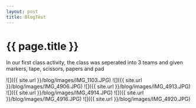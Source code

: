```yaml
---
layout: post
title: BlogTest
---
```


{{ page.title }}
================

<p class="meta">

In our first class activity, the class was seperated into 3 teams and given markers, tape, scissors, papers and pad

![]({{ site.url }}/blog/images/IMG_1103.JPG)
![]({{ site.url }}/blog/images/IMG_4906.JPG)
![]({{ site.url }}/blog/images/IMG_4913.JPG)
![]({{ site.url }}/blog/images/IMG_4914.JPG)
![]({{ site.url }}/blog/images/IMG_4916.JPG)
![]({{ site.url }}/blog/images/IMG_4920.JPG)
